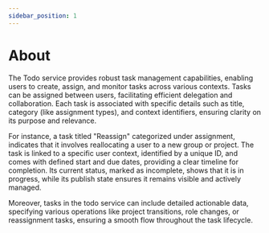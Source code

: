 ```yaml
---
sidebar_position: 1
---
```


# About

The Todo service provides robust task management capabilities, enabling users to create, assign, and monitor tasks across various contexts. Tasks can be assigned between users, facilitating efficient delegation and collaboration. Each task is associated with specific details such as title, category (like assignment types), and context identifiers, ensuring clarity on its purpose and relevance.

For instance, a task titled "Reassign" categorized under assignment, indicates that it involves reallocating a user to a new group or project. The task is linked to a specific user context, identified by a unique ID, and comes with defined start and due dates, providing a clear timeline for completion. Its current status, marked as incomplete, shows that it is in progress, while its publish state ensures it remains visible and actively managed.

Moreover, tasks in the todo service can include detailed actionable data, specifying various operations like project transitions, role changes, or reassignment tasks, ensuring a smooth flow throughout the task lifecycle.
